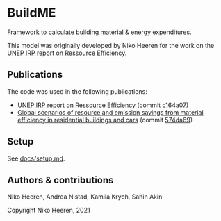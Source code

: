 # BuildME

Framework to calculate building material & energy expenditures.

This model was originally developed by Niko Heeren for the work on the [UNEP IRP report on Ressource Efficiency](https://doi.org/10.5281/zenodo.3542680).

## Publications

The code was used in the following publications: 

- [UNEP IRP report on Ressource Efficiency](https://www.unenvironment.org/resources/report/resource-efficiency-and-climate-change-material-efficiency-strategies-low-carbon) (commit [c164a07](https://github.com/nheeren/BuildME/commit/c164a0708ceef1aac632a22e585d0edb398e6bc6))
- [Global scenarios of resource and emission savings from material efficiency in residential buildings and cars](https://doi.org/10.1038/s41467-021-25300-4) (commit [574da69](https://github.com/nheeren/BuildME/commit/574da69aac3724f31c841ffb040f090ed8d036d4))

## Setup

See  [docs/setup.md](docs/setup.md).

## Authors & contributions

Niko Heeren, Andrea Nistad, Kamila Krych, Sahin Akin



Copyright Niko Heeren, 2021
